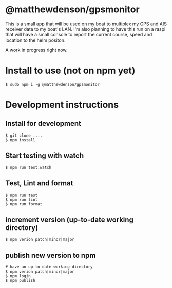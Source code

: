 # @matthewdenson/gpsmonitor

This is a small app that will be used on my boat to multiplex my GPS and AIS receiver data to my boat's 
LAN. I'm also planning to have this run on a raspi that will have a small console to report the current 
course, speed and location to the helm positon.

A work in progress right now.

# Install to use (not on npm yet)
```
$ sudo npm i -g @matthewdenson/gpsmonitor
```

# Development instructions

## Install for development
```
$ git clone ....
$ npm install
```

## Start testing with watch
```
$ npm run test:watch
```

## Test, Lint and format
```
$ npm run test
$ npm run lint
$ npm run format
```

## increment version (up-to-date working directory)
```
$ npm verion patch|minor|major
```

## publish new version to npm
```
# have an up-to-date working directory
$ npm verion patch|minor|major
$ npm login
$ npm publish
```
